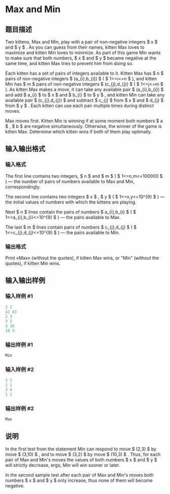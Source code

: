 # Max and Min

## 题目描述

Two kittens, Max and Min, play with a pair of non-negative integers $ x $ and $ y $ . As you can guess from their names, kitten Max loves to maximize and kitten Min loves to minimize. As part of this game Min wants to make sure that both numbers, $ x $ and $ y $ became negative at the same time, and kitten Max tries to prevent him from doing so.

Each kitten has a set of pairs of integers available to it. Kitten Max has $ n $ pairs of non-negative integers $ (a_{i},b_{i}) $ ( $ 1<=i<=n $ ), and kitten Min has $ m $ pairs of non-negative integers $ (c_{j},d_{j}) $ ( $ 1<=j<=m $ ). As kitten Max makes a move, it can take any available pair $ (a_{i},b_{i}) $ and add $ a_{i} $ to $ x $ and $ b_{i} $ to $ y $ , and kitten Min can take any available pair $ (c_{j},d_{j}) $ and subtract $ c_{j} $ from $ x $ and $ d_{j} $ from $ y $ . Each kitten can use each pair multiple times during distinct moves.

Max moves first. Kitten Min is winning if at some moment both numbers $ a $ , $ b $ are negative simultaneously. Otherwise, the winner of the game is kitten Max. Determine which kitten wins if both of them play optimally.

## 输入输出格式

### 输入格式

The first line contains two integers, $ n $ and $ m $ ( $ 1<=n,m<=100000 $ ) — the number of pairs of numbers available to Max and Min, correspondingly.

The second line contains two integers $ x $ , $ y $ ( $ 1<=x,y<=10^{9} $ ) — the initial values of numbers with which the kittens are playing.

Next $ n $ lines contain the pairs of numbers $ a_{i},b_{i} $ ( $ 1<=a_{i},b_{i}<=10^{9} $ ) — the pairs available to Max.

The last $ m $ lines contain pairs of numbers $ c_{j},d_{j} $ ( $ 1<=c_{j},d_{j}<=10^{9} $ ) — the pairs available to Min.

### 输出格式

Print «Max» (without the quotes), if kitten Max wins, or "Min" (without the quotes), if kitten Min wins.

## 输入输出样例

### 输入样例 #1

```cpp
2 2
42 43
2 3
3 2
3 10
10 3

```
### 输出样例 #1

```cpp
Min

```
### 输入样例 #2

```cpp
1 1
1 1
3 4
1 1

```
### 输出样例 #2

```cpp
Max

```
## 说明

In the first test from the statement Min can respond to move $ (2,3) $ by move $ (3,10) $ , and to move $ (3,2) $ by move $ (10,3) $ . Thus, for each pair of Max and Min's moves the values of both numbers $ x $ and $ y $ will strictly decrease, ergo, Min will win sooner or later.

In the second sample test after each pair of Max and Min's moves both numbers $ x $ and $ y $ only increase, thus none of them will become negative.

